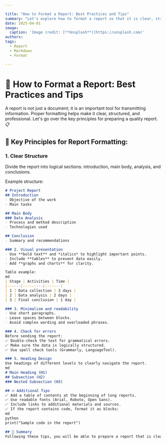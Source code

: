 ```yaml
---

title: "How to Format a Report: Best Practices and Tips"
summary: "Let's explore how to format a report so that it is clear, structured, and professional."
date: 2025-04-01
image:
  caption: 'Image credit: [**Unsplash**](https://unsplash.com)'
authors:
tags:
  - Report
  - Markdown
  - Format

---
```


# 📑 How to Format a Report: Best Practices and Tips

A report is not just a document; it is an important tool for transmitting information. Proper formatting helps make it clear, structured, and professional. Let's go over the key principles for preparing a quality report. 📋

## 📌 Key Principles for Report Formatting:

### 1. Clear Structure
Divide the report into logical sections: introduction, main body, analysis, and conclusions.

Example structure:
```md
# Project Report
## Introduction
- Objective of the work
- Main tasks

## Main Body
### Data Analysis
- Process and method description
- Technologies used

## Conclusion
- Summary and recommendations

### 2. Visual presentation
- Use **bold text** and *italics* to highlight important points.
- Include **tables** to present data easily.
- Add **graphs and charts** for clarity.

Table example:
md
| Stage | Activities | Time |
|------|---------|-------|
| 1 | Data collection | 3 days |
| 2 | Data analysis | 2 days |
| 3 | Final conclusion | 1 day |

### 3. Minimalism and readability
- Use short paragraphs.
- Leave spaces between blocks.
- Avoid complex wording and overloaded phrases.

### 4. Check for errors
Before sending the report:
✅ Double-check the text for grammatical errors.
✅ Make sure the data is logically structured.
✅ Use spell check tools (Grammarly, LanguageTool).

### 5. Heading Design
Use headings of different levels to clearly navigate the report.
md
# Main Heading (H1)
## Subsection (H2)
### Nested Subsection (H3)

## 🔥 Additional Tips
✅ Add a table of contents at the beginning of long reports.
✅ Use readable fonts (Arial, Roboto, Open Sans).
✅ Include links to additional materials and sources.
✅ If the report contains code, format it as blocks:
md
python
print("Sample code in the report")

## 📌 Summary
Following these tips, you will be able to prepare a report that is clear, informative and professionally designed. A good report is the key to a successful presentation of your work! 📝
